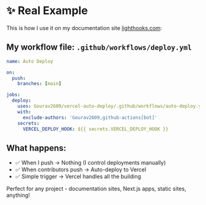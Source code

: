 # ✨ Real Example

This is how I use it on my documentation site [lighthooks.com](https://lighthooks.com):

## My workflow file: `.github/workflows/deploy.yml`

```yaml
name: Auto Deploy

on:
  push:
    branches: [main]

jobs:
  deploy:
    uses: Gourav2609/vercel-auto-deploy/.github/workflows/auto-deploy.yml@v1
    with:
      exclude-authors: 'Gourav2609,github-actions[bot]'
    secrets:
      VERCEL_DEPLOY_HOOK: ${{ secrets.VERCEL_DEPLOY_HOOK }}
```

## What happens:
- ✅ When I push → Nothing (I control deployments manually)
- ✅ When contributors push → Auto-deploy to Vercel
- ✅ Simple trigger → Vercel handles all the building

Perfect for any project - documentation sites, Next.js apps, static sites, anything!
